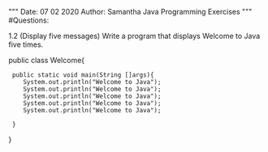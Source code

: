 """
Date: 07 02 2020
Author: Samantha
Java Programming Exercises
"""
#Questions:



1.2 (Display five messages) Write a program that displays Welcome to Java five times.

public class Welcome{

     public static void main(String []args){
        System.out.println("Welcome to Java");
        System.out.println("Welcome to Java");
        System.out.println("Welcome to Java");
        System.out.println("Welcome to Java");
        System.out.println("Welcome to Java");

     }
}
